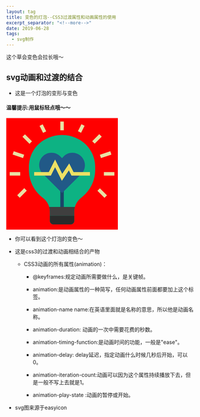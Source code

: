 ```yaml
---
layout: tag
title: 变色的灯泡--CSS3过渡属性和动画属性的使用
excerpt_separator: "<!--more-->"
date: 2019-06-28
tags:
  - svg制作
---
```


这个草会变色会拉长哦～

<!--more-->

## <b>svg动画和过渡的结合</b>

* 这是一个灯泡的变形与变色

#### <b>温馨提示</b>:用鼠标轻点哦～～

<div class="light">
<svg id="Layer_1" enable-background="new 0 0 64 64" height="512" viewBox="0 0 64 64" width="512" xmlns="http://www.w3.org/2000/svg"><path d="m24.2 11.3-.2.1c-6.7 2.8-11 9.3-11 16.6v1.7c0 5.9 2.6 11.6 7.2 15.4l1.2 1c2.3 1.9 3.6 4.7 3.6 7.7v5.2c0 1.1.9 2 2 2h10c1.1 0 2-.9 2-2v-5.3c0-3 1.3-5.8 3.6-7.7l1.2-1c4.6-3.8 7.2-9.4 7.2-15.4v-1.6c0-7.2-4.3-13.8-11-16.6l-.2-.1c-5-2.1-10.6-2.1-15.6 0z" fill="#0db283"/><g fill="#e8e2a5"><path d="m31 2h2v5h-2z"/><path d="m11 9.2h2v5.7h-2z" transform="matrix(.707 -.707 .707 .707 -4.971 12)"/><path d="m20 3.8h2v4.5h-2z" transform="matrix(.894 -.447 .447 .894 -.466 10.025)"/><path d="m6 17.8h2v6.3h-2z" transform="matrix(.316 -.949 .949 .316 -15.136 21)"/><path d="m2 31h6v2h-6z"/><path d="m6.2 42h5.7v2h-5.7z" transform="matrix(.707 -.707 .707 .707 -27.77 18.958)"/><path d="m49.2 11h5.7v2h-5.7z" transform="matrix(.707 -.707 .707 .707 6.745 40.284)"/><path d="m40.8 5h4.5v2h-4.5z" transform="matrix(.447 -.894 .894 .447 18.403 41.777)"/><path d="m53.8 20h6.3v2h-6.3z" transform="matrix(.949 -.317 .317 .949 -3.716 19.121)"/><path d="m56 31h6v2h-6z"/><path d="m54 40.2h2v5.7h-2z" transform="matrix(.707 -.707 .707 .707 -14.297 51.485)"/></g><path d="m31 41h2v10h-2z" fill="#1a4569"/><path d="m43 22c-2.8-2.8-7.3-2.8-10-.1l-1 1.1-1.1-1.1c-2.7-2.7-7.2-2.7-9.9 0l-.1.1c-2.7 2.7-2.7 7.2 0 9.9l11.1 11.1 11.1-11c2.7-2.8 2.7-7.2-.1-10z" fill="#215987"/><path d="m24.6 51c.2.9.4 1.8.4 2.7v2.3h14v-2.3c0-.9.1-1.8.4-2.7z" fill="#3f3f3f"/><path d="m25 56h14v3c0 1.1-.9 2-2 2h-10c-1.1 0-2-.9-2-2z" fill="#2b2b2b"/><path d="m31.9 36-3.9-7.8-2.4 4.8h-9.6v-2h8.4l3.6-7.2 4.1 8.2 4-6 2.5 5h9.4v2h-10.6l-1.5-3z" fill="#ede064"/></svg>
</div>
<style>
.light svg
{
	width:300px;
	height:300px;
	background:green;
	transition:width 2s;
	-webkit-transition:width 2s; /* Safari */
}

.light svg:hover
{
	width:500px;
}
.light svg{
	width:300px;
	height:300px;
	background:red;
	animation:myfirst 5s;
	-webkit-animation:myfirst 5s; /* Safari and Chrome */
}

@keyframes myfirst
{
	from {background:yellow;}
	to {background:pink;}
}

@-webkit-keyframes myfirst /* Safari and Chrome */
{
	from {background:yellow;}
	to {background:pink;}
}
</style>
* 你可以看到这个灯泡的变色～

* 这是css3的过渡和动画相结合的产物
   
     * CSS3动画的所有属性(animation)：
             
         * @keyframes:规定动画所需要做什么，是关键帧。
          
         * animation:是动画属性的一种简写，任何动画属性前面都要加上这个标签。
           	
         * animation-name	name:在英语里面就是名称的意思，所以他是动画名称。
           
         * animation-duration:	动画的一次中需要花费的秒数。
           	
         * animation-timing-function:是动画时间的功能，一般是"ease"。
           
         * animation-delay:	delay延迟，指定动画什么时候几秒后开始，可以0。
           
         * animation-iteration-count:动画可以因为这个属性持续播放下去，但是一般不写上去就是1。
         
         * animation-play-state	:动画的暂停或开始。	

* svg图来源于easyicon